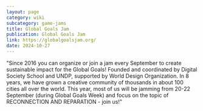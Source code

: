 ```yaml
---
layout: page
category: wiki
subcategory: game-jams
title: Global Goals Jam
publication: Global Goals Jam
link: https://globalgoalsjam.org/
date: 2024-10-27
---
```


"Since 2016 you can organize or join a jam every September to create sustainable impact for the Global Goals! Founded and coordinated by Digital Society School and UNDP, supported by World Design Organization. In 8 years, we have grown a creative community of thousands in about 100 cities all over the world. This year, most of us will be jamming from 20-22 September (during Global Goals Week) and focus on the topic of RECONNECTION AND REPARATION - join us!"
